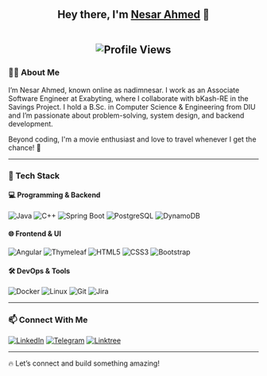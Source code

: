 <h2 align="center">Hey there, I'm <b><a href="https://www.linkedin.com/in/nadimnesar/" target="_blank">Nesar Ahmed</a></b> 👋
<br/><br/>
<p align="center">
  <img src="https://komarev.com/ghpvc/?username=nadimnesar&label=Profile%20Views&color=0e75b6&style=for-the-badge" alt="Profile Views" />
</p>
</h2>

### 👨‍💻 About Me
I’m Nesar Ahmed, known online as nadimnesar. I work as an Associate Software Engineer at Exabyting, where I collaborate with bKash-RE in the Savings Project. I hold a B.Sc. in Computer Science & Engineering from DIU and I’m passionate about problem-solving, system design, and backend development.

Beyond coding, I'm a movie enthusiast and love to travel whenever I get the chance! 🚀

---
### 🚀 Tech Stack  

#### **💻 Programming & Backend**  
![Java](https://img.shields.io/badge/Java-FF4154?style=for-the-badge&labelColor=black&logo=openjdk&logoColor=FF4154)
![C++](https://img.shields.io/badge/C++-004283?style=for-the-badge&labelColor=black&logo=cplusplus&logoColor=004283)
![Spring Boot](https://img.shields.io/badge/SpringBoot-4EA94B?style=for-the-badge&labelColor=black&logo=spring&logoColor=4EA94B)
![PostgreSQL](https://img.shields.io/badge/PostgreSQL-50ABE7?style=for-the-badge&labelColor=black&logo=postgresql&logoColor=50ABE7)
![DynamoDB](https://img.shields.io/badge/DynamoDB-1572B6?style=for-the-badge&labelColor=black&logo=amazon-dynamodb&logoColor=1572B6)

#### **🌐 Frontend & UI**  
![Angular](https://img.shields.io/badge/Angular-FF0000?style=for-the-badge&labelColor=black&logo=angular&logoColor=FF0000)
![Thymeleaf](https://img.shields.io/badge/Thymeleaf-008000?style=for-the-badge&labelColor=black&logo=thymeleaf&logoColor=008000)
![HTML5](https://img.shields.io/badge/HTML5-E34F26?style=for-the-badge&labelColor=black&logo=html5&logoColor=E34F26)
![CSS3](https://img.shields.io/badge/CSS3-1572B6?style=for-the-badge&labelColor=black&logo=css3&logoColor=1572B6)
![Bootstrap](https://img.shields.io/badge/Bootstrap-563D7C?style=for-the-badge&labelColor=black&logo=bootstrap&logoColor=563D7C)

#### **🛠 DevOps & Tools**  
![Docker](https://img.shields.io/badge/Docker-0db7ed?style=for-the-badge&labelColor=black&logo=docker&logoColor=0db7ed)
![Linux](https://img.shields.io/badge/Linux-F0DB4F?style=for-the-badge&labelColor=black&logo=linux&logoColor=F0DB4F)
![Git](https://img.shields.io/badge/Git-F05032?style=for-the-badge&labelColor=black&logo=git&logoColor=F05032)
![Jira](https://img.shields.io/badge/Jira-2E7EEA?style=for-the-badge&labelColor=black&logo=jira&logoColor=2E7EEA)

---

### 📫 Connect With Me  

[![LinkedIn](https://custom-icon-badges.demolab.com/badge/LinkedIn-0A66C2?logo=linkedin-white&logoColor=fff)](https://linkedin.com/in/nadimnesar)
[![Telegram](https://img.shields.io/badge/Telegram-2CA5E0?logo=telegram&logoColor=white)](https://t.me/nadimnesar)
[![Linktree](https://img.shields.io/badge/LinkTree-1de9b6?logo=linktree&logoColor=white)](https://linktr.ee/nadimnesar)

---

🔥 Let’s connect and build something amazing!
